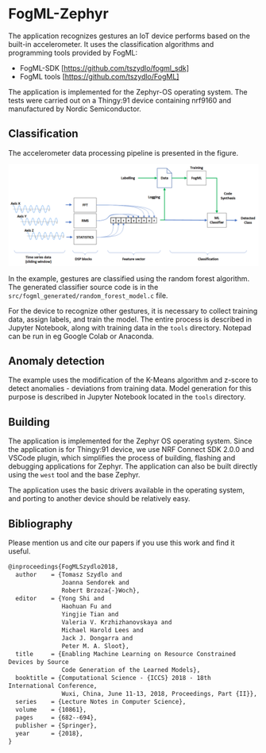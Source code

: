 # FogML-Zephyr
The application recognizes gestures an IoT device performs based on the built-in accelerometer. It uses the classification algorithms and programming tools provided by FogML:
* FogML-SDK [https://github.com/tszydlo/fogml_sdk]
* FogML tools [https://github.com/tszydlo/FogML]

The application is implemented for the Zephyr-OS operating system. The tests were carried out on a Thingy:91 device containing nrf9160 and manufactured by Nordic Semiconductor.

## Classification
The accelerometer data processing pipeline is presented in the figure.

![Classification pipeline](./doc/classification.png)

In the example, gestures are classified using the random forest algorithm. The generated classifier source code is in the `src/fogml_generated/random_forest_model.c` file.

For the device to recognize other gestures, it is necessary to collect training data, assign labels, and train the model. The entire process is described in Jupyter Notebook, along with training data in the `tools` directory. Notepad can be run in eg Google Colab or Anaconda.

## Anomaly detection
The example uses the modification of the K-Means algorithm and z-score to detect anomalies - deviations from training data. Model generation for this purpose is described in Jupyter Notebook located in the `tools` directory.

## Building
The application is implemented for the Zephyr OS operating system. Since the application is for Thingy:91 device, we use NRF Connect SDK 2.0.0 and VSCode plugin, which simplifies the process of building, flashing and debugging applications for Zephyr. The application can also be built directly using the `west` tool and the base Zephyr.

The application uses the basic drivers available in the operating system, and porting to another device should be relatively easy.

## Bibliography
Please mention us and cite our papers if you use this work and find it useful.

```
@inproceedings{FogMLSzydlo2018,
  author    = {Tomasz Szydlo and
               Joanna Sendorek and
               Robert Brzoza{-}Woch},
  editor    = {Yong Shi and
               Haohuan Fu and
               Yingjie Tian and
               Valeria V. Krzhizhanovskaya and
               Michael Harold Lees and
               Jack J. Dongarra and
               Peter M. A. Sloot},
  title     = {Enabling Machine Learning on Resource Constrained Devices by Source
               Code Generation of the Learned Models},
  booktitle = {Computational Science - {ICCS} 2018 - 18th International Conference,
               Wuxi, China, June 11-13, 2018, Proceedings, Part {II}},
  series    = {Lecture Notes in Computer Science},
  volume    = {10861},
  pages     = {682--694},
  publisher = {Springer},
  year      = {2018},
}
```
